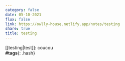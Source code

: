 ```yaml
---
category: false
date: 05-10-2021
flux: false
link: https://owlly-house.netlify.app/notes/testing
share: true
title: testing
---
```


[[testing\|test]]: coucou  
  **#tags**{: .hash}